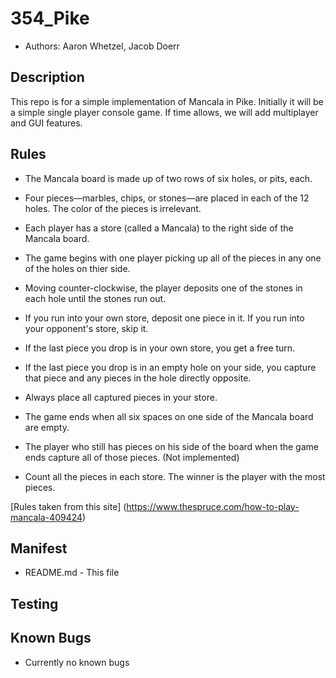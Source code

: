 # 354_Pike
* Authors: Aaron Whetzel, Jacob Doerr

## Description
This repo is for a simple implementation of Mancala in Pike. Initially
it will be a simple single player console game. If time allows, we will
add multiplayer and GUI features. 

## Rules

* The Mancala board is made up of two rows of six holes, or pits, each.

* Four pieces—marbles, chips, or stones—are placed in each of the 12 holes. The color of the pieces is irrelevant.

* Each player has a store (called a Mancala) to the right side of the Mancala board. 

* The game begins with one player picking up all of the pieces in any one of the holes on thier side.

* Moving counter-clockwise, the player deposits one of the stones in each hole until the stones run out.
    
* If you run into your own store, deposit one piece in it. If you run into your opponent's store, skip it.
    
* If the last piece you drop is in your own store, you get a free turn.

* If the last piece you drop is in an empty hole on your side, you capture that piece and any pieces in the hole directly opposite. 
   
* Always place all captured pieces in your store.
    
* The game ends when all six spaces on one side of the Mancala board are empty.
    
* The player who still has pieces on his side of the board when the game ends capture all of those pieces. (Not implemented)
    
* Count all the pieces in each store. The winner is the player with the most pieces.

[Rules taken from this site] (https://www.thespruce.com/how-to-play-mancala-409424)

## Manifest
* README.md - This file

## Testing

## Known Bugs
* Currently no known bugs
